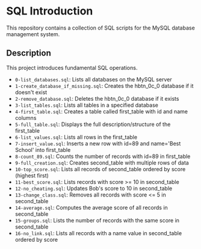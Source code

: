 # SQL Introduction

This repository contains a collection of SQL scripts for the MySQL database management system.

## Description

This project introduces fundamental SQL operations.

- `0-list_databases.sql`: Lists all databases on the MySQL server
- `1-create_database_if_missing.sql`: Creates the hbtn_0c_0 database if it doesn't exist
- `2-remove_database.sql`: Deletes the hbtn_0c_0 database if it exists
- `3-list_tables.sql`: Lists all tables in a specified database
- `4-first_table.sql`: Creates a table called first_table with id and name columns
- `5-full_table.sql`: Displays the full description/structure of the first_table
- `6-list_values.sql`: Lists all rows in the first_table
- `7-insert_value.sql`: Inserts a new row with id=89 and name='Best School' into first_table
- `8-count_89.sql`: Counts the number of records with id=89 in first_table
- `9-full_creation.sql`: Creates second_table with multiple rows of data
- `10-top_score.sql`: Lists all records of second_table ordered by score (highest first)
- `11-best_score.sql`: Lists records with score >= 10 in second_table
- `12-no_cheating.sql`: Updates Bob's score to 10 in second_table
- `13-change_class.sql`: Removes all records with score <= 5 in second_table
- `14-average.sql`: Computes the average score of all records in second_table
- `15-groups.sql`: Lists the number of records with the same score in second_table
- `16-no_link.sql`: Lists all records with a name value in second_table ordered by score